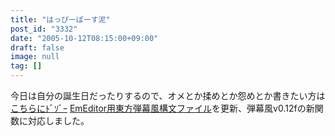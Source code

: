 ```yaml
---
title: "はっぴーばーす泥"
post_id: "3332"
date: "2005-10-12T08:15:00+09:00"
draft: false
image: null
tag: []
---
```



今日は自分の誕生日だったりするので、オメとか揉めとか怨めとか書きたい方は[こちらにﾄﾞｿﾞｰ](https://twitter.com/danmaq) [EmEditor用東方弾幕風構文ファイル](/emeditor-danmakufu)を更新、弾幕風v0.12fの新関数に対応しました。
